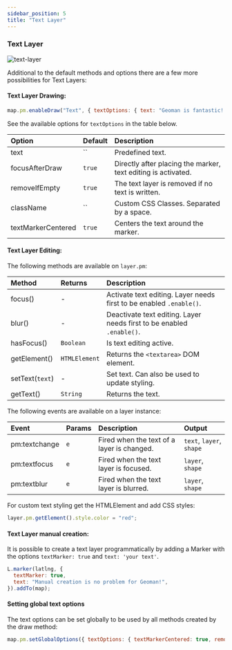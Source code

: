 ```yaml
---
sidebar_position: 5
title: "Text Layer"
---
```

### Text Layer

![text-layer](https://assets.geoman.io//assets/text-layer.gif)

Additional to the default methods and options there are a few more possibilities for Text Layers:

#### Text Layer Drawing:

```js
map.pm.enableDraw("Text", { textOptions: { text: "Geoman is fantastic! 🚀", textMarkerCentered: true } });
```

See the available options for `textOptions` in the table below.

| Option         | Default | Description                                                   |
| :------------- | :------ | :------------------------------------------------------------ |
| text           | ``      | Predefined text.                                              |
| focusAfterDraw | `true`  | Directly after placing the marker, text editing is activated. |
| removeIfEmpty  | `true`  | The text layer is removed if no text is written.              |
| className      | ``      | Custom CSS Classes. Separated by a space.                     |
| textMarkerCentered| `true`  | Centers the text around the marker.                                      |

#### Text Layer Editing:

The following methods are available on `layer.pm`:

| Method          | Returns       | Description                                                           |
| :-------------- | :------------ | :-------------------------------------------------------------------- |
| focus()         | -             | Activate text editing. Layer needs first to be enabled `.enable()`.   |
| blur()          | -             | Deactivate text editing. Layer needs first to be enabled `.enable()`. |
| hasFocus()      | `Boolean`     | Is text editing active.                                               |
| getElement()    | `HTMLElement` | Returns the `<textarea>` DOM element.                                 |
| setText(`text`) | -             | Set text. Can also be used to update styling.                                                            |
| getText()       | `String`      | Returns the text.                                                     |

The following events are available on a layer instance:

| Event         | Params | Description                                | Output                   |
| :------------ | :----- | :----------------------------------------- | :----------------------- |
| pm:textchange | `e`    | Fired when the text of a layer is changed. | `text`, `layer`, `shape` |
| pm:textfocus  | `e`    | Fired when the text layer is focused.      | `layer`, `shape`         |
| pm:textblur   | `e`    | Fired when the text layer is blurred.      | `layer`, `shape`         |

For custom text styling get the HTMLElement and add CSS styles:

```js
layer.pm.getElement().style.color = "red";
```

#### Text Layer manual creation:

It is possible to create a text layer programmatically by adding a Marker with the options `textMarker: true` and `text: 'your text'`.

```js
L.marker(latlng, {
  textMarker: true,
  text: "Manual creation is no problem for Geoman!",
}).addTo(map);
```


#### Setting global text options

The text options can be set globally to be used by all methods created by the draw method:

```js
map.pm.setGlobalOptions({ textOptions: { textMarkerCentered: true, removeIfEmpty: false } });
```